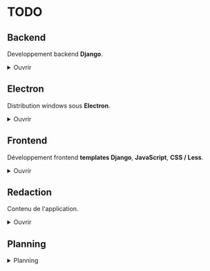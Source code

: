 # TODO

## Backend
Developpement backend **Django**.

<details>
<summary>Ouvrir</summary>

### Développer :

- Optimiser le code
    - [ ] Enlever les dépendences non utilisées
    - [ ] Trouver un moyen de réduire la query pour les guides dans *guide_detail*
        - A chaque changement de guide, ils sont tous récupérés alors qu'il ne pourrait y en a avoir qu'une dizaine, 10 avant, 10 après
        - Mais il est possible que le cache des guides empeche un quelconque soucis avec l'état actuel, à voir
    - [ ] Reduire le nombre de redondance et de code inutile
- [ ] Finir le système de tri du contenu selon l'alignement - En cours
    - Actuellement les succès d'alignements se partagent TOUTES les quêtes sans tri. Ce qui fait qu'il y a des quêtes Brak dans Bonta..
- [ ] Revoir toute la section **Quêtes** lorsque le guide est en rapport avec Tour du monde et Tornade des donjons
    - L'idée c'est de changer **Quêtes** en **Donjons** et que les succès affichent les donjons à la place des quêtes
- [ ] Changer les fichiers static
    - Lorsque je passe en debug : False, il ne trouve plus mon css / js
- [ ] Ajouter un champ level aux succès et permettre l'affichage des succès par niveaux
- [ ] Mettre en place expect_capture (sur donjon ?)

<details>
<summary>Résolus</summary>

- Optimiser le code
    - [x] Enlever le dossier staticfiles
    - [x] Enlever les compresseurs en dev
    - [x] Revoir les turbo frames
        - [x] frame_main
        - [x] frame_guides
        - [x] frame_quests
        - [x] quest_frame_achievement_title
        - [x] quest_frame_id
        - [x] frame_objectives
        - [x] frame_achievements
- [x] Ajouter un toggle pour l'*alignement*, le mettre en storage.
    - [x] Mettre en place la logique de visibilité des guides selon l'*alignement*
- [x] Supprimer *LastSession*, rajouter un champ *is_last_seen* dans *GuideAchievement* pour sauvegarder l'achievement qui a été vu en dernier dans ce guide.
- [x] Revoir le fonctionnement du *selected_achievement* dans ma view *guide_detail*   
    - Definir la valeur de *selected_achievement* grâce au champ *is_last_seen* de *GuideAchievement*
- [x] Enlever tout ce qui concerne le *achievement_id* dans guide_detail
    - Actuellement ne rentre jamais dans le if achievement_id puisque la view ne le reçois jamais, c'est traité ailleurs
- [x] Mettre en place la redirection vers le last_guide / last_achievement (la solution était plus simple : mettre simplement en place le dernier succès vu)
- [x] Supprimer *LastSession*, rajouter un champ *is_last_seen* dans *GuideAchievement* pour sauvegarder l'achievement qui a été vu en dernier dans ce guide.
- [x] Revoir le fonctionnement du *selected_achievement* dans ma view *guide_detail*   
    - Definir la valeur de *selected_achievement* grâce au champ *is_last_seen* de *GuideAchievement*
- [x] Enlever tout ce qui concerne le *achievement_id* dans guide_detail
    - Actuellement ne rentre jamais dans le if achievement_id puisque la view ne le reçois jamais, c'est traité ailleurs
- [x] Mettre en place la sauvegarde du dernier achievement vu lors des cliques sur ces derniers (Ne sauvegarde que le premier du guide actuellement)
- [x] Créer une fonction pour les navs et les enlever de *guide_detail*
- [x] Finir le peuplement des quêtes dans achievements.json
- [x] Peupler la BDD avec le contenu de achievements.json
- [x] Peupler la BDD avec le contenu de guides.json
- [x] Créer un model "dungeon"
- [x] Penser la mise en place de la navigation.
- [x] Mettre en place Turbo
- [x] Mettre en place la navigation des guides.
- [x] Rendre les barres de navigation fonctionnels
- [x] Electron : actuellement l'ouverture de liens se fait avec une page electron. Je ne le veux pas.
- [x] Mettre en place les validation de quêtes
- [x] Mettre en place la bottom bar de Quêtes
- [x] Modifier les problêmes lié à _validAll_ qui ne peut pas enchainer les toggles (lié à la façon de render la view)
- [x] Mettre en place l'arrivée sur le dernier guide vu
- [x] Mettre en place l'arrivée sur le premier succès non à 100%
</details>

### Bogues :

- [ ] Régler le probleme de redirection d'alignment_choice, turbo le prends pas..
- [ ] Par contre à présent, le toggleCompletion ne refresh pas auto le guide où la quête est doublon comme il le devrait.
    Les quêtes ne sont pas individuelle, comme j'ai utilisé une quête préalablement utilisée, elle est validée partout où elle est présente, ce qui n'est pas un problème en soit vu qu'un des seul cas de figure où ça aura lieu ce sera dans les différents guides tornades des donjons / tour du monde.
    Par contre, le refresh ne fonctionne que lorsque la quête est validée dans son succès initial
    - Guide 4 "**A travers le Krosmoz**"  
    - Guide 169 "**Donjon : Nid du Kwakwa**" 
- [ ] Problemes de "*content missing*" sur le succès "*Tout est en Ordre*" du guide "**Archipel de Valonia - Albuera**" (Vu qu'ici)

<details>
<summary>Résolus</summary>

- [x] Afficher les bonnes icones d'alignement
    - Avec le nouveau champ User.alignment ça devrait être ez
- [x] Problèmes à l'arrivée sur les guides 4 et 169
    Les problèmes de redirection puis de content missing étaients liés au fait que ces guides avaient des succès mais pas de quêtes associées.
- [x] Le titre du succès dans quêtes ne se met pas à jour lors des cliques sur un succès différent (c'était du JS enfaite)
</details>

</details>


## Electron 
Distribution windows sous **Electron**.

<details>
<summary>Ouvrir</summary>

### Développer :

- [ ] Ajouter un loading screen au lancer
- [ ] Faire en sorte de bien avoir le nom et l'icone de l'app dans le gestionnaire des tâches (peut être que le build résoudra le pb ?)

<details>
<summary>Résolus</summary>

- [x] Le *validateAll* sur spam du bouton finit par ralentir un des processus, peut être le *clickNextAchievement*, ou peut être le render de quests    
- [x] S'assurer que lors de la fermeture de l'app via la X le terminal s'arrête (à vérif lorsqu'il y aura le .exe)
- [x] Résoudre *Electron Security Warning (Insecure Content-Security-Policy)*
- [x] Regler les gros problèmes de mémoires avec *Electron* (c'était la vidéo)
</details>

</details>


## Frontend
Développement frontend **templates Django**, **JavaScript**, **CSS / Less**.

<details>
<summary>Ouvrir</summary>

### Développer :

- Optimiser le code 
    - [ ] Vérifier les events js - En cours
    - Améliorer l'accessibilité
        - [ ] Changer la plupart de mes ul / li en divs - En cours
        - [ ] Remplir le alt des images - En cours
- [ ] Ajouter le passage au succès suivant lors de la validation manuelle des succès
- [ ] Empecher le *clickNextAchievement* lors de la *dévalidation*
- [ ] Remplacer le pourcentage de progression pour les guides car c'est relativement incompatible avec ma mise en pratique du guide
- [ ] Ajouter des eventlistener sur les fleches gauche et droite pour naviguer dans les *guides*
- [ ] Ajouter des eventlistener sur les fleches du haut et du bas pour naviguer avec la *topNav*
- [ ] Changer le pseudo discord de Skyzio en son youtube
- [ ] Au survol d'une quête ou d'un succès dans les guides, mettre en surbrillance la quête et le succès.
- [ ] Media queries
- [ ] Implémenter d'autres themes
    - [ ] Changer l'image background selon le thème

<details>
<summary>Résolus</summary>

- Optimiser le code 
    - Améliorer l'accessibilité
        - [x] Aria label sur les liens
        - [x] Aria label sur les boutons
    - [x] Adapter le click JS en click sur la classe active seulement 
    - [x] Régler l'erreur *Form submission canceled because the form is not connected*
- [x] Ajouter l'icon other.png
- [x] Ajouter un délais sur le clique du *validateAll*
- [x] Faire en sorte que le *validateAll* lors du dernier succès du guide reste sur le dernier succès (probablement doublon avec la ligne de dessus) 
- [x] Terminer le front
- [x] Comprendre pourquoi #prevision n'existe pas dans les autres guides. (Mauvais format à la redaction)
- [x] Sur hover des succès : faire en sorte que le title prenne toute la hauteur + border radius right 8px
- [x] Update auto des borders selon la complétion
- [x] Update auto des pourcents selon la complétion
- [x] Peupler le front avec les données du back
- [x] Changer les checkbox en un bouton de validation
- [x] Faire le style du drop down de _topNav_
- [x] Mettre en place le passage au succès suivant après un _validateAll_ plutôt que de recliquer sur l'actuel
- [x] Rotate de 180 le caret de _topNav_ lorsque le drop est down
- [x] Enlever la video en background, elle se met à lag dans l'app Electron
</details>

### Bogues :

- [ ] Fix le JS de guide.js qui se dédouble après changemement de page
- [ ] Enorme délais dans la pageNav dans le changement des guides. Observé sur navigateur légèrement mais avec Electron c'est flagrant et permanent. Observé aussi sur la topNav.
    - Plus le spam est rapide moins ça avance.
    - Je pense que c'est liés au fait de supprimer les events et de les rajouter fois, passé partout ça a rajouter pas mal de merde à executer au changement de guide, et puis c'est depuis ces changements que ça merde
    - Mais c'est peut être aussi simplement lié à la duplication restante à ce niveau là de l'app
- [ ] Le *clickCurrentAchievement* lorsqu'il n'y a plus de *nextAchievement* ne fonctionne pas
    - Le clic sur le dernier achievement à l'air de se produire vu que le bouton *validateAll* se met à jour mais le style de l'achievement ne change pas
- [ ] Moins flagrant sur le navigateur mais j'ai pu constater qu'il arrive malgré le disabled que lors du spam intense de *validateAll* des succès sont sautés.
    - Je n'ai heureusement pas réussi à empêcher la fin de l'action CàD la validation des succès. Par contre lorsqu'il est validé à 100, le suivant est sauté..
- [ ] La topNav ne galère plus par contre il faut que je mette un await sur la fermeture on que je revois les setTimeout car le caret n'a pas le temps de se fermer
    - C'est peut être chose puisque je peux l'ouvrir / fermer sans problemes, c'est seulement lors de la selection d'un guide.
- [ ] Lorsque je selectionne un guide et que je refresh la page, la *topNav* ne revient pas sur le dernier guide vu (scrollIntoView *nav.js*) S:Stocker la pos ?
- [ ] Le background du titre de l'achievement se perd lors du clique sur un achievement si plus de 2 quêtes sont complétés
- [ ] Valider puis dévalider une seule quête cause le même problême: le bouton _validateAll_ ne prends plus la dite quête en compte et valide toute les autres. Ce qui résulte en celle qui a été validée / dévalidée a rester dévalidée à moins de rappuyer sur le _validateAll_ ()

<details>
<summary>Résolus</summary>

- [x] La topNav bug avec Electron, le toggleOpen galère
- [x] *validateAll* envoie vers */app/guide/x/quests/x* lorsque c'est le dernier succès de la liste, et lors de *doubles click*
    - J'ai pu observer que les doubles click d'affilé sur *validateAll* cause le problème de manière casi certain.
    - Mais parfois un simple *validateAll* sur le dernier succès me fait la redirection.
- [x] Double les ouvertures de liens lors de *openAll*
    - Est dû au double listener turbo dans app.js
- [x] Le titre du succès dans quêtes ne change pas suite au focus
- [x] Lorsque je valide toute les quêtes individuellement, le bouton _validateAll_ ne se met pas à jour et reste sur valider tout.
- [x] Refaire fonctionner la *topNav* qui est en partie cassé depuis le styling
- [x] Les event listener de click lorsque la _topNav_ est ouverte ne fonctionnent plus (pas?) pour fermer la nav
- Problèmes sur le premier chargement de la page qui ne prends pas le js en compte
    - [x] Le focus sur le premier succès non complété ne se fait pas lors de l'arrivée
    - [x] _validateAll_ ne fonctionne pas
</details>

</details>


## Redaction
Contenu de l'application.

<details>
<summary>Ouvrir</summary>

### Rédiger :

- [ ] Rédiger tous les Guides - En cours (page 58: "Ali bonta 41")
- [ ] Rédiger 2/3 des guides
- [ ] Ajouter des guides de rappel de temps en temps
    - Exemple : quelques guides avant le Veilleur pour rappeler de ne pas aller au dela du level 114
- [ ] Ajouter un guide Rush Donjons après les Quêtes alignement Brak 41
- [ ] Ajouter un guide Rush Donjons après les Quêtes alignement Brak 20
- [ ] Ajouter un guide pour choisir son alignement
- [ ] Dans le premier rush donjons entre alignement 0-4 et 4-16 : ajouter un if user.alignment = neutre pour afficher tous ceux à faire avec alignement.
- [ ] **Garde à vous** et **Chef oui chef** du guide Quêtes d'alignements 4 à 16 affichent n'imp
- [ ] Ajouter un succès pour les Donjons à la manière des alignements
- [ ] Rédiger 3/3 des guides
- [ ] Combiné les guides ayant pour objectif la complétion d'un donjon
- [ ] Repenser la structure pour les succès Tour du monde et Tornade des donjons
    - Ajouter un succès Tour du monde et y mettre les 27 quêtes (donjons ?)
    - Pareil pour Tornade des donjons, ça ne refletera pas le vrai succès mais il se terminera bien au même moment.
- [ ] Faire le _README_ de l'app - En cours

<details>
<summary>Résolus</summary>

- [x] Ajouter les succès aux guides avant rédaction
- [x] Rédiger 1/3 des guides
- [x] Faire le guide tuto
</details>

</details>

## Planning

<details>
<summary>Planning</summary>

<details>
<summary>27 Novembre</summary>
Se lis : "jusqu'à XXh"

- 13h : **Rédaction** > *Rédiger* > #1
- 16h : **Frontend** > *Bogues* > #2
- 19h : **Backend** > *Bogues* > #1
- 22h : **Rédaction** > *Rédiger* > #2
- 00h : **Rédaction** > *Rédiger* > #3

Note : La journée sera bonne si je rédige les 2/3 des guides et excellente si je résous le délais
</details>

<details>
<summary>28 Novembre</summary>

- 13h : TODO
- 16h : TODO
- 19h : TODO
- 22h : TODO
- 00h : TODO

Note : 
</details>

<details>
<summary>29 Novembre</summary>

- 13h : TODO
- 16h : TODO
- 19h : TODO
- 22h : TODO
- 00h : TODO

Note : 
</details>

<details>
<summary>30 Novembre</summary>

- 13h : TODO
- 16h : TODO
- 19h : TODO
- 22h : TODO
- 00h : TODO

Note : 
</details>

<details>
<summary>1 Décembre</summary>

- 13h : TODO
- 16h : TODO
- 19h : TODO
- 22h : TODO
- 00h : TODO

Note : 
</details>

<details>
<summary>2 Décembre</summary>

- 13h : TODO
- 16h : TODO
- 19h : TODO
- 22h : TODO
- 00h : TODO

Note : 
</details>

</details>
